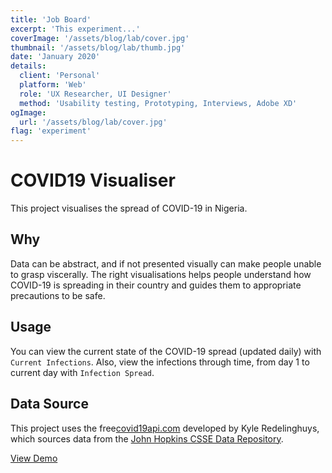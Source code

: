 ```yaml
---
title: 'Job Board'
excerpt: 'This experiment...'
coverImage: '/assets/blog/lab/cover.jpg'
thumbnail: '/assets/blog/lab/thumb.jpg'
date: 'January 2020'
details:
  client: 'Personal'
  platform: 'Web'
  role: 'UX Researcher, UI Designer'
  method: 'Usability testing, Prototyping, Interviews, Adobe XD'
ogImage:
  url: '/assets/blog/lab/cover.jpg'
flag: 'experiment'
---
```


# COVID19 Visualiser

This project visualises the spread of COVID-19 in Nigeria.

## Why

Data can be abstract, and if not presented visually can make people unable to grasp viscerally. The right visualisations helps people understand how COVID-19 is spreading in their country and guides them to appropriate precautions to be safe. 

## Usage

You can view the current state of the COVID-19 spread (updated daily) with `Current Infections`. Also, view the infections through time, from day 1 to current day with `Infection Spread`.

## Data Source

This project uses the free[covid19api.com](https://covid19api.com/) developed by Kyle Redelinghuys, which sources data from the [John Hopkins CSSE Data Repository](https://github.com/CSSEGISandData/COVID-19).

 [View Demo](https://covid19-visualiser.od41.vercel.app//)